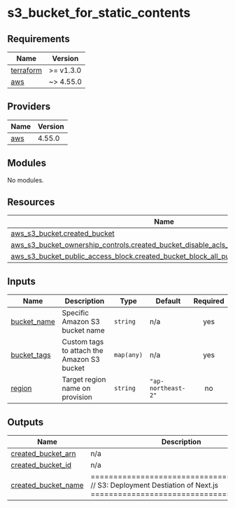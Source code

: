 # s3_bucket_for_static_contents

<!-- BEGINNING OF PRE-COMMIT-TERRAFORM DOCS HOOK -->
## Requirements

| Name | Version |
|------|---------|
| <a name="requirement_terraform"></a> [terraform](#requirement\_terraform) | >= v1.3.0 |
| <a name="requirement_aws"></a> [aws](#requirement\_aws) | ~> 4.55.0 |

## Providers

| Name | Version |
|------|---------|
| <a name="provider_aws"></a> [aws](#provider\_aws) | 4.55.0 |

## Modules

No modules.

## Resources

| Name | Type |
|------|------|
| [aws_s3_bucket.created_bucket](https://registry.terraform.io/providers/hashicorp/aws/latest/docs/resources/s3_bucket) | resource |
| [aws_s3_bucket_ownership_controls.created_bucket_disable_acls_with_enforcing_only_owner](https://registry.terraform.io/providers/hashicorp/aws/latest/docs/resources/s3_bucket_ownership_controls) | resource |
| [aws_s3_bucket_public_access_block.created_bucket_block_all_public_access](https://registry.terraform.io/providers/hashicorp/aws/latest/docs/resources/s3_bucket_public_access_block) | resource |

## Inputs

| Name | Description | Type | Default | Required |
|------|-------------|------|---------|:--------:|
| <a name="input_bucket_name"></a> [bucket\_name](#input\_bucket\_name) | Specific Amazon S3 bucket name | `string` | n/a | yes |
| <a name="input_bucket_tags"></a> [bucket\_tags](#input\_bucket\_tags) | Custom tags to attach the Amazon S3 bucket | `map(any)` | n/a | yes |
| <a name="input_region"></a> [region](#input\_region) | Target region name on provision | `string` | `"ap-northeast-2"` | no |

## Outputs

| Name | Description |
|------|-------------|
| <a name="output_created_bucket_arn"></a> [created\_bucket\_arn](#output\_created\_bucket\_arn) | n/a |
| <a name="output_created_bucket_id"></a> [created\_bucket\_id](#output\_created\_bucket\_id) | n/a |
| <a name="output_created_bucket_name"></a> [created\_bucket\_name](#output\_created\_bucket\_name) | ======================================== // S3: Deployment Destiation of Next.js ======================================== |
<!-- END OF PRE-COMMIT-TERRAFORM DOCS HOOK -->
